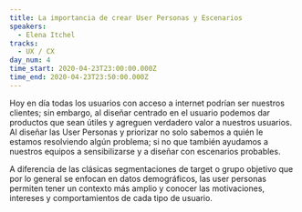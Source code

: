 ```yaml
---
title: La importancia de crear User Personas y Escenarios
speakers:
  - Elena Itchel
tracks:
  - UX / CX
day_num: 4
time_start: 2020-04-23T23:00:00.000Z
time_end: 2020-04-23T23:50:00.000Z
---
```

<!--StartFragment-->

Hoy en día todas los usuarios con acceso a internet podrían ser nuestros clientes; sin embargo, al diseñar centrado en el usuario podemos dar productos que sean útiles y agreguen verdadero valor a nuestros usuarios. Al diseñar las User Personas y priorizar no solo sabemos a quién le estamos resolviendo algún problema; si no que también ayudamos a nuestros equipos a sensibilizarse y a diseñar con escenarios probables.

A diferencia de las clásicas segmentaciones de target o grupo objetivo que por lo general se enfocan en datos demográficos, las user personas permiten tener un contexto más amplio y conocer las motivaciones, intereses y comportamientos de cada tipo de usuario.

<!--EndFragment-->
